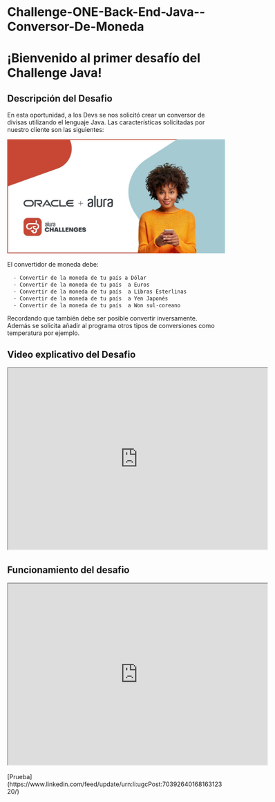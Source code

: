# Challenge-ONE-Back-End-Java--Conversor-De-Moneda
# ¡Bienvenido al primer desafío del Challenge Java!

## Descripción del Desafio
En esta oportunidad, a los Devs se nos solicitó crear un conversor de divisas utilizando el lenguaje Java. 
Las características solicitadas por nuestro cliente son las siguientes:

![Challenge Oracle Next Education + Alura Banner](https://raw.githubusercontent.com/EduardoUT/ConversorMoneda-ONE-Alura_Challenge/master/src/Imagenes/challengeImage.jpg)

El convertidor de moneda debe:

      - Convertir de la moneda de tu país a Dólar
      - Convertir de la moneda de tu país  a Euros
      - Convertir de la moneda de tu país  a Libras Esterlinas
      - Convertir de la moneda de tu país  a Yen Japonés
      - Convertir de la moneda de tu país  a Won sul-coreano
      
Recordando que también debe ser posible convertir inversamente.  
Además se solicita añadir al programa otros tipos de conversiones como temperatura por ejemplo.

## Video explicativo del Desafio
<iframe width="600" height = "420"
src="https://youtu.be/mj3qYtEABOs">
</iframe>


## Funcionamiento del desafio 
<div>
<p style = 'text-align:center;'>
<iframe width="600" height = "420"
src="https://www.linkedin.com/feed/update/urn:li:ugcPost:7039264016816312320/">
</iframe>
</div>
</p>
[Prueba](https://www.linkedin.com/feed/update/urn:li:ugcPost:7039264016816312320/)





